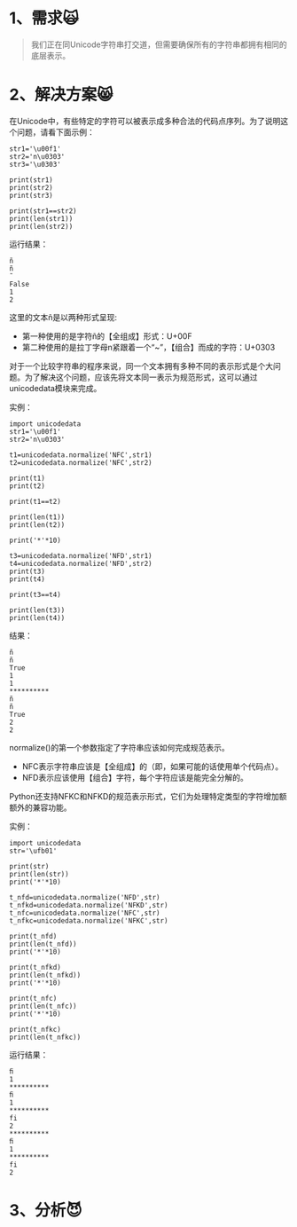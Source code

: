# 1、需求🙀

> 我们正在同Unicode字符串打交道，但需要确保所有的字符串都拥有相同的底层表示。

# 2、解决方案😸

在Unicode中，有些特定的字符可以被表示成多种合法的代码点序列。为了说明这个问题，请看下面示例：

```
str1='\u00f1'
str2='n\u0303'
str3='\u0303'

print(str1)
print(str2)
print(str3)

print(str1==str2)
print(len(str1))
print(len(str2))
```

运行结果：

```
ñ
ñ
̃
False
1
2
```

这里的文本ñ是以两种形式呈现:

* 第一种使用的是字符ñ的【全组成】形式：U+00F
* 第二种使用的是拉丁字母n紧跟着一个“~”，【组合】而成的字符：U+0303

对于一个比较字符串的程序来说，同一个文本拥有多种不同的表示形式是个大问题。为了解决这个问题，应该先将文本同一表示为规范形式，这可以通过unicodedata模块来完成。

实例：

```
import unicodedata
str1='\u00f1'
str2='n\u0303'

t1=unicodedata.normalize('NFC',str1)
t2=unicodedata.normalize('NFC',str2)

print(t1)
print(t2)

print(t1==t2)

print(len(t1))
print(len(t2))

print('*'*10)

t3=unicodedata.normalize('NFD',str1)
t4=unicodedata.normalize('NFD',str2)
print(t3)
print(t4)

print(t3==t4)

print(len(t3))
print(len(t4))
```

结果：

```
ñ
ñ
True
1
1
**********
ñ
ñ
True
2
2
```

normalize\(\)的第一个参数指定了字符串应该如何完成规范表示。

* NFC表示字符串应该是【全组成】的（即，如果可能的话使用单个代码点）。
* NFD表示应该使用【组合】字符，每个字符应该是能完全分解的。

Python还支持NFKC和NFKD的规范表示形式，它们为处理特定类型的字符增加额额外的兼容功能。

实例：

```
import unicodedata
str='\ufb01'

print(str)
print(len(str))
print('*'*10)

t_nfd=unicodedata.normalize('NFD',str)
t_nfkd=unicodedata.normalize('NFKD',str)
t_nfc=unicodedata.normalize('NFC',str)
t_nfkc=unicodedata.normalize('NFKC',str)

print(t_nfd)
print(len(t_nfd))
print('*'*10)

print(t_nfkd)
print(len(t_nfkd))
print('*'*10)

print(t_nfc)
print(len(t_nfc))
print('*'*10)

print(t_nfkc)
print(len(t_nfkc))
```

运行结果：

```
ﬁ
1
**********
ﬁ
1
**********
fi
2
**********
ﬁ
1
**********
fi
2
```

# 3、分析😈



